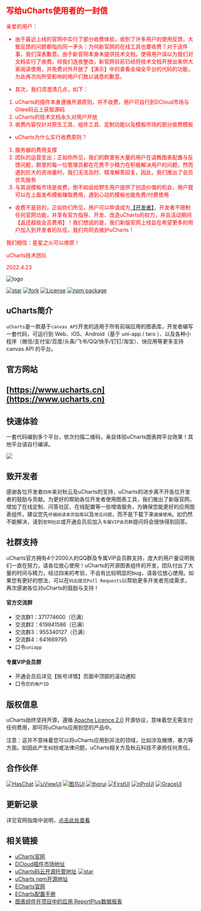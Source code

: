 

## <font color='red'>写给uCharts使用者的一封信</font>
<font color='red'>
亲爱的用户：

- 由于最近上线的官网中实行了部分收费体验，收到了许多用户的使用反馈，大致反馈的问题都指向同一矛头：为何新官网的在线工具也要收费？对于这件事，我们深表歉意。由于新官网本身未提供技术文档，使得用户误以为我们对文档实行了收费。经我们连夜整改，新官网目前已经将技术文档开放出来供大家阅读使用，并免费对外开放了【演示】中的查看全端全平台的代码的功能，为此再次向所受影响的用户们致以诚恳的歉意。

- 其次，我们须澄清几点，如下：
1. uCharts的插件本身遵循开源原则，并不收费，用户可自行到DCloud市场与Gitee码云上获取源码
2. uCharts的技术文档永久对用户开放
3. 收费内容仅针对原生工具、组件工具、定制功能以及模板市场的部分收费模板

- uCharts为什么实行收费原则？
1. 服务器的费用支撑
2. 团队的运营支出；正如你所见，我们的群里有大量的用户在请教图表配置与反馈问题，群里的每一位管理员都在花费不少精力在积极解决用户的问题，然而遇到巨大的咨询量时，我们无法及时、精准解答回复，因此，我们推出了会员优先服务
3. 与其说模板市场是收费，倒不如说给野生用户提供了创造价值的机会，用户既可以在上面发布模板赚取费用，遇到心动的模板也能免费/付费使用

- 收费不是目的，正如你们所见，用户可以申请成为[【开发者】](https://www.ucharts.cn/v2/#/agreement/developer)，开发者不限制任何官网功能，并享有官方指导、开发、改造uCharts的权力，并且活动期间【返还超级会员费用】！我们想说的是，我们新版官网上线旨在希望更多的用户加入到开发者的队伍，我们共同去维护uCharts！
       
我们相信：星星之火可以燎原！

uCharts技术团队

2022.4.23

</font>


![logo](https://img-blog.csdnimg.cn/4a276226973841468c1be356f8d9438b.png)


[![star](https://gitee.com/uCharts/uCharts/badge/star.svg?theme=gvp)](https://gitee.com/uCharts/uCharts/stargazers)
[![fork](https://gitee.com/uCharts/uCharts/badge/fork.svg?theme=gvp)](https://gitee.com/uCharts/uCharts/members)
[![License](https://img.shields.io/badge/license-Apache%202-4EB1BA.svg)](https://www.apache.org/licenses/LICENSE-2.0.html)
[![npm package](https://img.shields.io/npm/v/@qiun/ucharts.svg?style=flat-square)](https://www.npmjs.com/~qiun)


## uCharts简介

`uCharts`是一款基于`canvas API`开发的适用于所有前端应用的图表库，开发者编写一套代码，可运行到 Web、iOS、Android（基于 uni-app / taro ）、以及各种小程序（微信/支付宝/百度/头条/飞书/QQ/快手/钉钉/淘宝）、快应用等更多支持 canvas API 的平台。

## 官方网站

## [https://www.ucharts.cn](https://www.ucharts.cn)

## 快速体验

一套代码编到多个平台，依次扫描二维码，亲自体验uCharts图表跨平台效果！其他平台请自行编译。

![](https://www.ucharts.cn/images/web/guide/qrcode20220224.png)

## 致开发者

感谢各位开发者`四年`来对秋云及uCharts的支持，uCharts的进步离不开各位开发者的鼓励与贡献。为更好的帮助各位开发者使用图表工具，我们推出了新版官网，增加了在线定制、问答社区、在线配置等一些增值服务，为确保您能更好的应用图表组件，建议您先`仔细阅读本页指南`以及`常见问题`，而不是下载下来`直接使用`。如仍然不能解决，请到`官网社区`或开通会员后加入`专属VIP会员群`提问将会很快得到回答。

## 社群支持

uCharts官方拥有4个2000人的QQ群及专属VIP会员群支持，庞大的用户量证明我们一直在努力，请各位放心使用！uCharts的开源图表组件的开发，团队付出了大量的时间与精力，经过四来的考验，不会有比较明显的bug，请各位放心使用。如果您有更好的想法，可以在`码云提交Pull Requests`以帮助更多开发者完成需求，再次感谢各位对uCharts的鼓励与支持！

#### 官方交流群
- 交流群1：371774600（已满）
- 交流群2：619841586（已满）
- 交流群3：955340127（已满）
- 交流群4：641669795
- 口令`uniapp`

#### 专属VIP会员群
- 开通会员后详见【账号详情】页面中顶部的滚动通知
- 口令`您的用户ID`

## 版权信息

uCharts始终坚持开源，遵循 [Apache Licence 2.0](https://www.apache.org/licenses/LICENSE-2.0.html) 开源协议，意味着您无需支付任何费用，即可将uCharts应用到您的产品中。

注意：这并不意味着您可以将uCharts应用到非法的领域，比如涉及赌博，暴力等方面。如因此产生纠纷或法律问题，uCharts相关方及秋云科技不承担任何责任。

## 合作伙伴

[![HasChat](https://www.ucharts.cn/images/web/guide/links/haschat.png)](https://gitee.com/howcode/has-chat)
[![uViewUI](https://www.ucharts.cn/images/web/guide/links/uView.png)](https://www.uviewui.com/)
[![图鸟UI](https://www.ucharts.cn/images/web/guide/links/tuniao.png)](https://ext.dcloud.net.cn/plugin?id=7088)
[![thorui](https://www.ucharts.cn/images/web/guide/links/thorui.png)](https://ext.dcloud.net.cn/publisher?id=202)
[![FirstUI](https://www.ucharts.cn/images/web/guide/links/first.png)](https://www.firstui.cn/)
[![nProUI](https://www.ucharts.cn/images/web/guide/links/nPro.png)](https://ext.dcloud.net.cn/plugin?id=5169)
[![GraceUI](https://www.ucharts.cn/images/web/guide/links/grace.png)](https://www.graceui.com/)


## 更新记录

详见官网指南中说明，[点击此处查看](https://www.ucharts.cn/v2/#/guide/index?id=100)


## 相关链接
- [uCharts官网](https://www.ucharts.cn)
- [DCloud插件市场地址](https://ext.dcloud.net.cn/plugin?id=271)
- [uCharts码云开源托管地址](https://gitee.com/uCharts/uCharts) [![star](https://gitee.com/uCharts/uCharts/badge/star.svg?theme=gvp)](https://gitee.com/uCharts/uCharts/stargazers)
- [uCharts npm开源地址](https://www.ucharts.cn)
- [ECharts官网](https://echarts.apache.org/zh/index.html)
- [ECharts配置手册](https://echarts.apache.org/zh/option.html)
- [图表组件在项目中的应用 ReportPlus数据报表](https://www.ucharts.cn/v2/#/layout/info?id=1) 